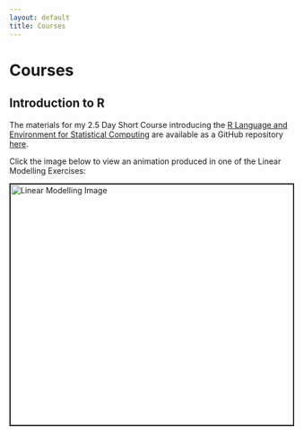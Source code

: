 ```yaml
---
layout: default
title: Courses
---
```

Courses
===================================

Introduction to R
-----------------

The materials for my 2.5 Day Short Course introducing the [R Language and Environment for Statistical Computing](http://www.r-project.org/) are available as a GitHub repository [here](https://github.com/brfitzpatrick/Intro_to_R/releases).

Click the image below to view an animation produced in one of the Linear Modelling Exercises:

<a href="http://www.youtube.com/watch?feature=player_embedded&v=mIDuPWqu0_4
" target="_blank"><img src="http://i.imgur.com/ekgfeBK.png?1" alt="Linear Modelling Image" width="800" height="430" border="2" /></a>
